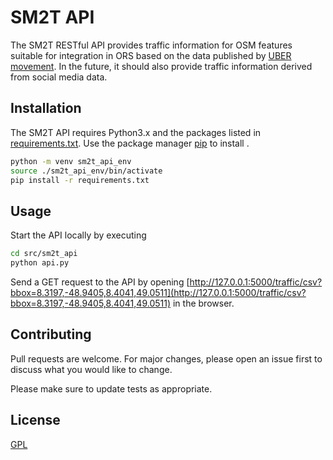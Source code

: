 # SM2T API

The SM2T RESTful API provides traffic information for OSM features suitable for integration in ORS based on the data published by [UBER movement](https://movement.uber.com/?lang=en-US). In the future, it should also provide traffic information derived from social media data.

## Installation

The SM2T API requires Python3.x and the packages listed in [requirements.txt](./requirements.txt).
Use the package manager [pip](https://pip.pypa.io/en/stable/) to install .

```bash
python -m venv sm2t_api_env
source ./sm2t_api_env/bin/activate
pip install -r requirements.txt
```

## Usage

Start the API locally by executing

```bash
cd src/sm2t_api
python api.py
```

Send a GET request to the API by opening [http://127.0.0.1:5000/traffic/csv?bbox=8.3197,-48.9405,8.4041,49.0511](http://127.0.0.1:5000/traffic/csv?bbox=8.3197,-48.9405,8.4041,49.0511) in the browser.

## Contributing
Pull requests are welcome. For major changes, please open an issue first to discuss what you would like to change.

Please make sure to update tests as appropriate.

## License
[GPL](https://choosealicense.com/licenses/lgpl-3.0/)
